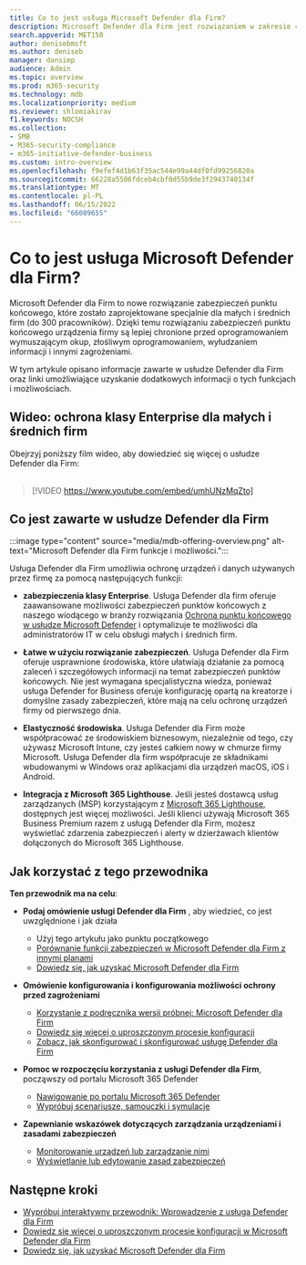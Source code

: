 ```yaml
---
title: Co to jest usługa Microsoft Defender dla Firm?
description: Microsoft Defender dla Firm jest rozwiązaniem w zakresie cyberbezpieczeństwa dla małych i średnich firm. Usługa Defender dla Firm chroni przed zagrożeniami na urządzeniach.
search.appverid: MET150
author: denisebmsft
ms.author: deniseb
manager: dansimp
audience: Admin
ms.topic: overview
ms.prod: m365-security
ms.technology: mdb
ms.localizationpriority: medium
ms.reviewer: shlomiakirav
f1.keywords: NOCSH
ms.collection:
- SMB
- M365-security-compliance
- m365-initiative-defender-business
ms.custom: intro-overview
ms.openlocfilehash: f9efef4d1b63f35ac544e99a44df0fd99256820a
ms.sourcegitcommit: 66228a5506fdceb4cbf0d55b9de3f2943740134f
ms.translationtype: MT
ms.contentlocale: pl-PL
ms.lasthandoff: 06/15/2022
ms.locfileid: "66089655"
---
```

# <a name="what-is-microsoft-defender-for-business"></a>Co to jest usługa Microsoft Defender dla Firm?

Microsoft Defender dla Firm to nowe rozwiązanie zabezpieczeń punktu końcowego, które zostało zaprojektowane specjalnie dla małych i średnich firm (do 300 pracowników). Dzięki temu rozwiązaniu zabezpieczeń punktu końcowego urządzenia firmy są lepiej chronione przed oprogramowaniem wymuszającym okup, złośliwym oprogramowaniem, wyłudzaniem informacji i innymi zagrożeniami. 

W tym artykule opisano informacje zawarte w usłudze Defender dla Firm oraz linki umożliwiające uzyskanie dodatkowych informacji o tych funkcjach i możliwościach.


## <a name="video-enterprise-grade-protection-for-small-and-medium-sized-businesses"></a>Wideo: ochrona klasy Enterprise dla małych i średnich firm

Obejrzyj poniższy film wideo, aby dowiedzieć się więcej o usłudze Defender dla Firm: <br/><br/>

> [!VIDEO https://www.youtube.com/embed/umhUNzMqZto]

## <a name="whats-included-with-defender-for-business"></a>Co jest zawarte w usłudze Defender dla Firm

:::image type="content" source="media/mdb-offering-overview.png" alt-text="Microsoft Defender dla Firm funkcje i możliwości.":::

Usługa Defender dla Firm umożliwia ochronę urządzeń i danych używanych przez firmę za pomocą następujących funkcji:

- **zabezpieczenia klasy Enterprise**. Usługa Defender dla firm oferuje zaawansowane możliwości zabezpieczeń punktów końcowych z naszego wiodącego w branży rozwiązania [Ochrona punktu końcowego w usłudze Microsoft Defender](../defender-endpoint/microsoft-defender-endpoint.md) i optymalizuje te możliwości dla administratorów IT w celu obsługi małych i średnich firm.

- **Łatwe w użyciu rozwiązanie zabezpieczeń**. Usługa Defender dla Firm oferuje usprawnione środowiska, które ułatwiają działanie za pomocą zaleceń i szczegółowych informacji na temat zabezpieczeń punktów końcowych. Nie jest wymagana specjalistyczna wiedza, ponieważ usługa Defender for Business oferuje konfigurację opartą na kreatorze i domyślne zasady zabezpieczeń, które mają na celu ochronę urządzeń firmy od pierwszego dnia.

- **Elastyczność środowiska**. Usługa Defender dla Firm może współpracować ze środowiskiem biznesowym, niezależnie od tego, czy używasz Microsoft Intune, czy jesteś całkiem nowy w chmurze firmy Microsoft. Usługa Defender dla firm współpracuje ze składnikami wbudowanymi w Windows oraz aplikacjami dla urządzeń macOS, iOS i Android.

- **Integracja z Microsoft 365 Lighthouse**. Jeśli jesteś dostawcą usług zarządzanych (MSP) korzystającym z [Microsoft 365 Lighthouse](../../lighthouse/m365-lighthouse-overview.md), dostępnych jest więcej możliwości. Jeśli klienci używają Microsoft 365 Business Premium razem z usługą Defender dla Firm, możesz wyświetlać zdarzenia zabezpieczeń i alerty w dzierżawach klientów dołączonych do Microsoft 365 Lighthouse.

## <a name="how-to-use-this-guide"></a>Jak korzystać z tego przewodnika

**Ten przewodnik ma na celu**:

- **Podaj omówienie usługi Defender dla Firm** , aby wiedzieć, co jest uwzględnione i jak działa
   - Użyj tego artykułu jako punktu początkowego
   - [Porównanie funkcji zabezpieczeń w Microsoft Defender dla Firm z innymi planami](compare-mdb-m365-plans.md) 
   - [Dowiedz się, jak uzyskać Microsoft Defender dla Firm](get-defender-business.md)

- **Omówienie konfigurowania i konfigurowania możliwości ochrony przed zagrożeniami** 
   - [Korzystanie z podręcznika wersji próbnej: Microsoft Defender dla Firm](trial-playbook-defender-business.md)
   - [Dowiedz się więcej o uproszczonym procesie konfiguracji](mdb-simplified-configuration.md)
   - [Zobacz, jak skonfigurować i skonfigurować usługę Defender dla Firm](mdb-setup-configuration.md)

- **Pomoc w rozpoczęciu korzystania z usługi Defender dla Firm**, począwszy od portalu Microsoft 365 Defender 
   - [Nawigowanie po portalu Microsoft 365 Defender](mdb-get-started.md)
   - [Wypróbuj scenariusze, samouczki i symulacje](mdb-tutorials.md)

- **Zapewnianie wskazówek dotyczących zarządzania urządzeniami i zasadami zabezpieczeń**
   - [Monitorowanie urządzeń lub zarządzanie nimi](mdb-manage-devices.md)
   - [Wyświetlanie lub edytowanie zasad zabezpieczeń](mdb-view-edit-policies.md)

## <a name="next-steps"></a>Następne kroki

- [Wypróbuj interaktywny przewodnik: Wprowadzenie z usługą Defender dla Firm](https://aka.ms/MDB-GetStartedGuide)
- [Dowiedz się więcej o uproszczonym procesie konfiguracji w Microsoft Defender dla Firm](mdb-simplified-configuration.md)
- [Dowiedz się, jak uzyskać Microsoft Defender dla Firm](get-defender-business.md)
